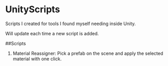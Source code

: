 # UnityScripts
Scripts I created for tools I found myself needing inside Unity.


Will update each time a new script is added.

##Scripts

1. Material Reassigner: Pick a prefab on the scene and apply the selected material with one click.
